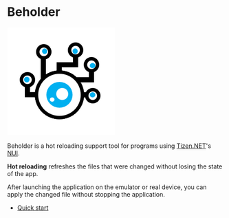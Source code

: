 # Beholder

![logo](logo.png)

Beholder is a hot reloading support tool for programs using [Tizen.NET](https://docs.tizen.org/application/dotnet/)'s [NUI](https://docs.tizen.org/application/dotnet/guides/nui/overview/).

**Hot reloading** refreshes the files that were changed without losing the state of the app.

After launching the application on the emulator or real device, you can apply the changed file without stopping the application.


* [Quick start](quick_start.md)